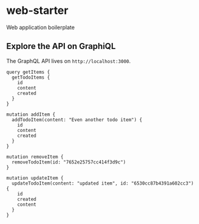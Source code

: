 # web-starter
Web application boilerplate

## Explore the API on GraphiQL

The GraphQL API lives on `http://localhost:3000`.

```
query getItems {
  getTodoItems {
    id
    content
    created
  }
}

mutation addItem {
  addTodoItem(content: "Even another todo item") {
    id
    content
    created
  }
}

mutation removeItem {
  removeTodoItem(id: "7652e25757cc414f3d9c")
}

mutation updateItem {
  updateTodoItem(content: "updated item", id: "6530cc87b4391a602cc3") {
    id
    created
    content
  }
}
```
